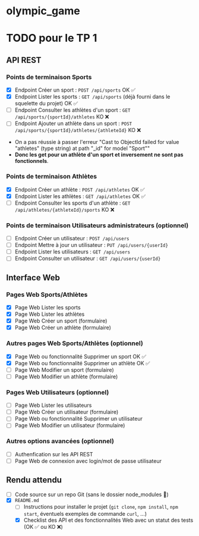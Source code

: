 # olympic_game
# TODO pour le TP 1

## API REST

### Points de terminaison Sports

- [x] Endpoint Créer un sport : `POST /api/sports` OK ✅
- [x] Endpoint Lister les sports : `GET /api/sports` (déjà fourni dans le squelette du projet) OK ✅
- [ ] Endpoint Consulter les athlètes d'un sport : `GET /api/sports/{sportId}/athletes` KO ❌
- [ ] Endpoint Ajouter un athlète dans un sport : `POST /api/sports/{sportId}/athletes/{athleteId}` KO ❌
- On a pas réussie à passer l'erreur "Cast to ObjectId failed for value "athletes" (type string) at path "_id" for model "Sport""
- **Donc les get pour un athlète d'un sport et inversement ne sont pas fonctionnels**.

### Points de terminaison Athlètes

- [x] Endpoint Créer un athlète : `POST /api/athletes` OK ✅
- [x] Endpoint Lister les athlètes : `GET /api/athletes` OK ✅
- [ ] Endpoint Consulter les sports d'un athlète : `GET /api/athletes/{athleteId}/sports` KO ❌

### Points de terminaison Utilisateurs administrateurs (optionnel)

- [ ] Endpoint Créer un utilisateur : `POST /api/users`
- [ ] Endpoint Mettre à jour un utilisateur : `PUT /api/users/{userId}`
- [ ] Endpoint Lister les utilisateurs : `GET /api/users`
- [ ] Endpoint Consulter un utilisateur : `GET /api/users/{userId}`

## Interface Web

### Pages Web Sports/Athlètes

- [x] Page Web Lister les sports
- [x] Page Web Lister les athlètes
- [x] Page Web Créer un sport (formulaire)
- [x] Page Web Créer un athlète (formulaire)

### Autres pages Web Sports/Athlètes (optionnel)

- [x] Page Web ou fonctionnalité Supprimer un sport OK ✅
- [x] Page Web ou fonctionnalité Supprimer un athlète OK ✅
- [ ] Page Web Modifier un sport (formulaire)
- [ ] Page Web Modifier un athlète (formulaire)

### Pages Web Utilisateurs (optionnel)

- [ ] Page Web Lister les utilisateurs
- [ ] Page Web Créer un utilisateur (formulaire)
- [ ] Page Web ou fonctionnalité Supprimer un utilisateur
- [ ] Page Web Modifier un utilisateur (formulaire)

### Autres options avancées (optionnel)

- [ ] Authenfication sur les API REST
- [ ] Page Web de connexion avec login/mot de passe utilisateur

## Rendu attendu

- [ ] Code source sur un repo Git (sans le dossier node_modules 🙏)
- [x] `README.md`
  - [ ] Instructions pour installer le projet (`git clone`, `npm install`, `npm start`, éventuels exemples de commande `curl`, ...)
  - [x] Checklist des API et des fonctionnalités Web avec un statut des tests (OK ✅ ou KO ❌)
